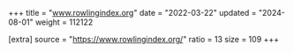 +++
title = "www.rowlingindex.org"
date = "2022-03-22"
updated = "2024-08-01"
weight = 112122

[extra]
source = "https://www.rowlingindex.org/"
ratio = 13
size = 109
+++

